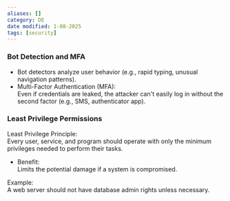 ```yaml
---
aliases: []
category: DE
date modified: 1-08-2025
tags: [security]
---
```

### Bot Detection and MFA

- Bot detectors analyze user behavior (e.g., rapid typing, unusual navigation patterns).
- Multi-Factor Authentication (MFA):  
  Even if credentials are leaked, the attacker can't easily log in without the second factor (e.g., SMS, authenticator app).

### Least Privilege Permissions

Least Privilege Principle:  
  Every user, service, and program should operate with only the minimum privileges needed to perform their tasks.
  
- Benefit:  
  Limits the potential damage if a system is compromised.

Example:  
A web server should not have database admin rights unless necessary.